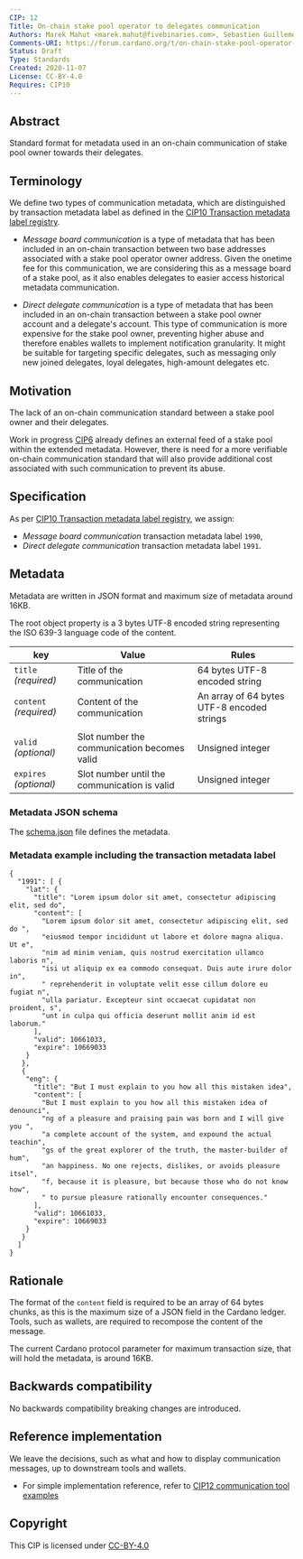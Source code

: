 ```yaml
---
CIP: 12
Title: On-chain stake pool operator to delegates communication
Authors: Marek Mahut <marek.mahut@fivebinaries.com>, Sebastien Guillemot <sebastien@emurgo.io>, Ján Hrnko <jan.hrnko@fivebinaries.com>
Comments-URI: https://forum.cardano.org/t/on-chain-stake-pool-operator-to-delegates-communication/42229
Status: Draft
Type: Standards
Created: 2020-11-07
License: CC-BY-4.0
Requires: CIP10
---
```


## Abstract

Standard format for metadata used in an on-chain communication of stake pool owner towards their delegates.

## Terminology

We define two types of communication metadata, which are distinguished by transaction metadata label as defined in the [CIP10 Transaction metadata label registry](https://github.com/cardano-foundation/CIPs/blob/master/CIP10/README.md).

 * *Message board communication* is a type of metadata that has been included in an on-chain transaction between two base addresses associated with a stake pool operator owner address. Given the onetime fee for this communication, we are considering this as a message board of a stake pool, as it also enables delegates to easier access historical metadata communication.

 * *Direct delegate communication* is a type of metadata that has been included in an on-chain transaction between a stake pool owner account and a delegate's account. This type of communication is more expensive for the stake pool owner, preventing higher abuse and therefore enables wallets to implement notification granularity. It might be suitable for targeting specific delegates, such as messaging only new joined delegates, loyal delegates, high-amount delegates etc.

## Motivation

The lack of an on-chain communication standard between a stake pool owner and their delegates.

<!-- Link to CIP6 link once/if merged -->

Work in progress [CIP6](https://github.com/cardano-foundation/CIPs/pull/15) already defines an external feed of a stake pool within the extended metadata. However, there is need for a more verifiable on-chain communication standard that will also provide additional cost associated with such communication to prevent its abuse.

## Specification

As per [CIP10 Transaction metadata label registry](https://github.com/cardano-foundation/CIPs/blob/master/CIP10/README.md), we assign:

* *Message board communication* transaction metadata label `1990`,
* *Direct delegate communication* transaction metadata label `1991`.

## Metadata

Metadata are written in JSON format and maximum size of metadata around 16KB.

The root object property is a 3 bytes UTF-8 encoded string representing the ISO 639-3
language code of the content.

| key                    | Value                                        | Rules                                      |
| ---------------------- | -------------------------------------------- | ------------------------------------------ |
| `title` *(required)*   | Title of the communication                   | 64 bytes UTF-8 encoded string              |
| `content` *(required)* | Content of the communication                 | An array of 64 bytes UTF-8 encoded strings |
|                        |                                              |
| `valid` *(optional)*   | Slot number the communication becomes valid  | Unsigned integer                           |
| `expires` *(optional)* | Slot number until the communication is valid | Unsigned integer                           |

### Metadata JSON schema

The [schema.json](./schema.json) file defines the metadata.

### Metadata example including the transaction metadata label

```
{
  "1991": [ {
    "lat": {
      "title": "Lorem ipsum dolor sit amet, consectetur adipiscing elit, sed do",
      "content": [
        "Lorem ipsum dolor sit amet, consectetur adipiscing elit, sed do ",
        "eiusmod tempor incididunt ut labore et dolore magna aliqua. Ut e",
        "nim ad minim veniam, quis nostrud exercitation ullamco laboris n",
        "isi ut aliquip ex ea commodo consequat. Duis aute irure dolor in",
        " reprehenderit in voluptate velit esse cillum dolore eu fugiat n",
        "ulla pariatur. Excepteur sint occaecat cupidatat non proident, s",
        "unt in culpa qui officia deserunt mollit anim id est laborum."
      ],
      "valid": 10661033,
      "expire": 10669033
    }
   },
   {
    "eng": {
      "title": "But I must explain to you how all this mistaken idea",
      "content": [
        "But I must explain to you how all this mistaken idea of denounci",
        "ng of a pleasure and praising pain was born and I will give you ",
        "a complete account of the system, and expound the actual teachin",
        "gs of the great explorer of the truth, the master-builder of hum",
        "an happiness. No one rejects, dislikes, or avoids pleasure itsel",
        "f, because it is pleasure, but because those who do not know how",
        " to pursue pleasure rationally encounter consequences."
      ],
      "valid": 10661033,
      "expire": 10669033
    }
   }
  ]
}
```

## Rationale

The format of the `content` field is required to be an array of 64 bytes chunks, as this is the maximum size of a JSON field in the Cardano ledger. Tools, such as wallets, are required to recompose the content of the message.

The current Cardano protocol parameter for maximum transaction size, that will hold the metadata, is around 16KB.

## Backwards compatibility

No backwards compatibility breaking changes are introduced.

## Reference implementation

We leave the decisions, such as what and how to display communication messages, up to downstream tools and wallets.

 * For simple implementation reference, refer to [CIP12 communication tool examples](https://github.com/fivebinaries/cip-metadata-communication-example)

## Copyright

This CIP is licensed under [CC-BY-4.0](https://creativecommons.org/licenses/by/4.0/legalcode)